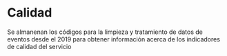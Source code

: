 # Calidad
Se almanenan los códigos para la limpieza y tratamiento de datos de eventos desde el 2019 para obtener información acerca de los indicadores de calidad del servicio
